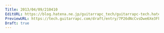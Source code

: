 ```yaml
---
Title: 2013/04/09/210410
EditURL: https://blog.hatena.ne.jp/guitarrapc_tech/guitarrapc-tech.hatenablog.com/atom/entry/6802418398340681563
PreviewURL: https://tech.guitarrapc.com/draft/entry/7P26dNcCvsDwe6Xe3Fkg1_nl4ME
Draft: true
---
```


